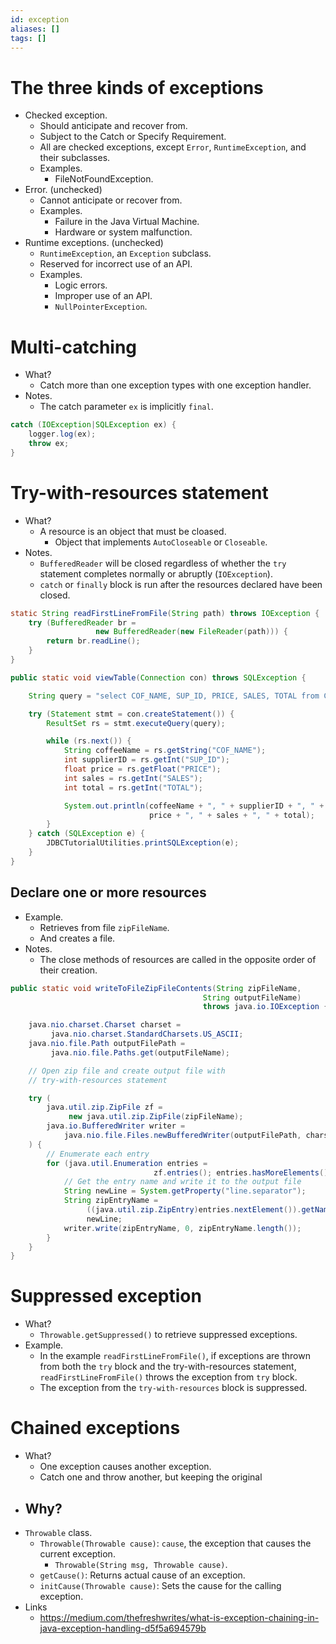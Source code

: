 ```yaml
---
id: exception
aliases: []
tags: []
---
```

# The three kinds of exceptions
- Checked exception.
    - Should anticipate and recover from.
    - Subject to the Catch or Specify Requirement.
    - All are checked exceptions, except `Error`, `RuntimeException`, and their subclasses.
    - Examples.
        - FileNotFoundException.
- Error. (unchecked)
    - Cannot anticipate or recover from.
    - Examples.
        - Failure in the Java Virtual Machine.
        - Hardware or system malfunction.
- Runtime exceptions. (unchecked)
    - `RuntimeException`, an `Exception` subclass.
    - Reserved for incorrect use of an API.
    - Examples.
        - Logic errors.
        - Improper use of an API.
        - `NullPointerException`.
# Multi-catching
- What?
    - Catch more than one exception types with one exception handler.
- Notes.
    - The catch parameter `ex` is implicitly `final`.
```java
catch (IOException|SQLException ex) {
    logger.log(ex);
    throw ex;
}
```
# Try-with-resources statement
- What?
    - A resource is an object that must be cloased.
        - Object that implements `AutoCloseable` or `Closeable`.
- Notes.
    - `BufferedReader` will be closed regardless of whether the `try` statement completes normally or abruptly (`IOException`).
    - `catch` or `finally` block is run after the resources declared have been closed.
```java
static String readFirstLineFromFile(String path) throws IOException {
    try (BufferedReader br =
                   new BufferedReader(new FileReader(path))) {
        return br.readLine();
    }
}
```
```java
public static void viewTable(Connection con) throws SQLException {

    String query = "select COF_NAME, SUP_ID, PRICE, SALES, TOTAL from COFFEES";

    try (Statement stmt = con.createStatement()) {
        ResultSet rs = stmt.executeQuery(query);

        while (rs.next()) {
            String coffeeName = rs.getString("COF_NAME");
            int supplierID = rs.getInt("SUP_ID");
            float price = rs.getFloat("PRICE");
            int sales = rs.getInt("SALES");
            int total = rs.getInt("TOTAL");

            System.out.println(coffeeName + ", " + supplierID + ", " +
                               price + ", " + sales + ", " + total);
        }
    } catch (SQLException e) {
        JDBCTutorialUtilities.printSQLException(e);
    }
}
```
## Declare one or more resources
- Example.
    - Retrieves from file `zipFileName`.
    - And creates a file.
- Notes.
    - The close methods of resources are called in the opposite order of their creation.
```java
public static void writeToFileZipFileContents(String zipFileName,
                                           String outputFileName)
                                           throws java.io.IOException {

    java.nio.charset.Charset charset =
         java.nio.charset.StandardCharsets.US_ASCII;
    java.nio.file.Path outputFilePath =
         java.nio.file.Paths.get(outputFileName);

    // Open zip file and create output file with
    // try-with-resources statement

    try (
        java.util.zip.ZipFile zf =
             new java.util.zip.ZipFile(zipFileName);
        java.io.BufferedWriter writer =
            java.nio.file.Files.newBufferedWriter(outputFilePath, charset)
    ) {
        // Enumerate each entry
        for (java.util.Enumeration entries =
                                zf.entries(); entries.hasMoreElements();) {
            // Get the entry name and write it to the output file
            String newLine = System.getProperty("line.separator");
            String zipEntryName =
                 ((java.util.zip.ZipEntry)entries.nextElement()).getName() +
                 newLine;
            writer.write(zipEntryName, 0, zipEntryName.length());
        }
    }
}
```
# Suppressed exception
- What?
    - `Throwable.getSuppressed()` to retrieve suppressed exceptions.
- Example.
    - In the example `readFirstLineFromFile()`, if exceptions are thrown from both the `try` block and the try-with-resources statement, `readFirstLineFromFile()` throws the exception from `try` block.
    - The exception from the `try-with-resources` block is suppressed.

# Chained exceptions
- What?
    - One exception causes another exception.
    - Catch one and throw another, but keeping the original
- Why?
    - 
- `Throwable` class.
    - `Throwable(Throwable cause)`: `cause`, the exception that causes the current exception.
        - `Throwable(String msg, Throwable cause)`.
    - `getCause()`: Returns actual cause of an exception.
    - `initCause(Throwable cause)`: Sets the cause for the calling exception.
- Links
    - https://medium.com/thefreshwrites/what-is-exception-chaining-in-java-exception-handling-d5f5a694579b
